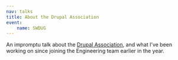 ```yaml
---
nav: talks
title: About the Drupal Association
event:
    name: SWDUG
---
```

An impromptu talk about the [Drupal Association](https://association.drupal.org), and what I’ve been working on since joining the Engineering team earlier in the year.
